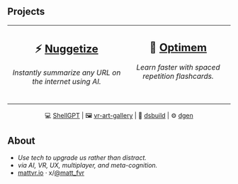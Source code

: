 ## Projects
<p align="center">
<table>
<tr>
<td valign="top" align="center">

## **⚡️ [Nuggetize](https://nuggetize.com)**  
*Instantly summarize any URL on the internet using AI.* 
<br /><br />
</td>
<td valign="top" align="center">

## **🧠 [Optimem](https://optimem.org)**  
*Learn faster with spaced repetition flashcards.*
<br /><br />
</td>
</tr>
</table>
</p>

<p align="center"> 💻 <a href="https://github.com/mattvr/shellgpt">ShellGPT</a> | 🖼️ <a href="https://github.com/mattvr/vr-art-gallery">vr-art-gallery</a> | 🔨 <a href="https://github.com/mattvr/dsbuild">dsbuild</a> | ⚙️ <a href="https://github.com/mattvr/dgen">dgen</a> </p>

## About

- *Use tech to upgrade us rather than distract.*
- *via AI, VR, UX, multiplayer, and meta-cognition.*
- [mattvr.io](https://mattvr.io) · x/[@matt_fvr](https://mattvr.io/twitter)
